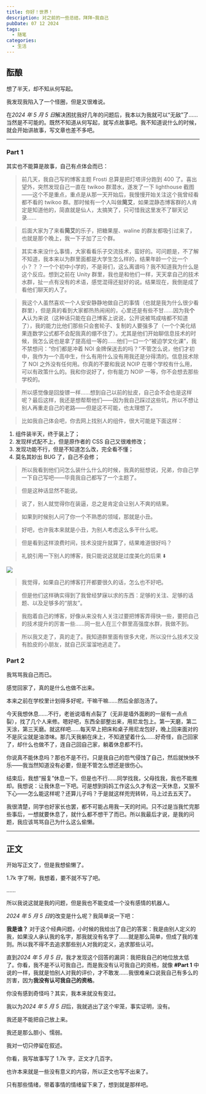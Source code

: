 ```yaml
---
title: 你好！世界！
description: 对之前的一些总结，拜拜~我自己
pubDate: 07 12 2024
tags:
  - 随笔
categories:
  - 生活
---
```


## 酝酿

想了半天，却不知从何写起。

我发现我陷入了一个怪圈，但是又很难说。

在*2024 年 5 月 5 日*解决困扰我好几年的问题后，我本以为我就可以“无敌”了……当然是不可能的。既然不知道从何写起，就写点故事吧。我不知道说什么的时候，就会开始讲故事，写文章也差不多吧。

---

### Part 1

其实也不能算是故事，自己有点体会而已：

> 前几天，我自己写的博客主题 Frosti 总算是把灯塔评分跑到 400 了。喜出望外，突然发现自己一直在 twikoo 群潜水，遂发了一下 lighthouse 截图——这个不是重点，重点是从那一天开始后，我慢慢开始关注这个我曾经看都不看的 twikoo 群。那时候有一个人叫做**简艾**，如果混静态博客群的人肯定是知道他的，简直就是仙人，太搞笑了，只可惜我这里发不了聊天记录……

> 后面大家为了来看**简艾**的乐子，把糖果屋、waline 的群友都吸引过来了，也就是那个晚上，我一下子加了三个群。

> 其实本来没什么事情，大家看看乐子交流技术，蛮好的。可问题是，不了解不知道，我本来以为群里面都是大学生怎么样的，结果年龄一个比一个小？？？一个个初中小学的，不是哥们，这么离谱吗？我不知道我为什么是这个反应。想到之前在 Unity 群里，我也是和他们一样，天天拿自己的技术水群，扯一点有没有的术语，感觉混得还挺好的说。结果现在，我倒是成了看他们聊天的人了。

> 我这个人虽然喜欢一个人安安静静地做自己的事情（也就是我为什么很少看群里），但是真的看到大家都热热闹闹的，心里还是有些不甘……因为我**个人**认为来说（这种话只能在自己博客上说说，公开说被骂成啥都不知道了），我的能力比他们那些只会套轮子、复制的人要强多了（一个个美化结果连数学公式都不会配我真的绷不住了）。尤其是他们开始聊信息技术的时候，我怎么说也是拿了提高组一等的……他们一口一个“被迫学文化课”，我不禁想问：“你们都是冲着 NOI 金牌保送去的吗？”不管怎么说，他们才初中，我作为一个高中生，什么有用什么没有用我还是分得清的。信息技术除了 NOI 之外没有任何用。你真的不要和我说 NOIP 在哪个学校有什么用，可以有政策什么的。我和你说好了，你有能力 NOIP 一等，你不会想去那些学校的。

> 所以感觉像是回旋镖一样……想到自己以前的扯皮，自己会不会也是这样呢？最后这样，我还是想帮帮他们——因为我自己踩过这些坑，所以不想让别人再重走自己的老路——但是这不可能，也太理想了。

> 比如我自己体会吧，你去网上找别人的组件，很大可能是下面这样：

1. 组件装半天，终于装上了；
2. 发现样式配不上，但是原作者的 CSS 自己又很难修改；
3. 发现功能不行，但是不知道怎么改，完全看不懂；
4. 莫名其妙出 BUG 了，自己不会修；

> 所以我看到他们问怎么装什么什么的时候，我真的挺想说，兄弟，你自己学一下自己写吧——毕竟我自己都写了一个主题了。

> 但是这种话显然不能说。

> 说了，别人就觉得你在装逼，总之是肯定会让别人不爽的结果。

> 如果到时候别人问了你一个不熟悉的领域，那就是小丑。

> 好吧，也许我本来就是小丑，为别人考虑这么多干什么呢。

> 但是看到这样浪费时间，技术没提升就算了，结果难道很好吗？

> 礼貌引用一下别人的博客，我只能说这就是过度美化的后果 ⬇️

![](https://saroprock.oss-cn-hangzhou.aliyuncs.com/img/58fb8fed49193b4f41b0e1bebde3497b.png)

> 我觉得，如果自己的博客打开都要很久的话，怎么也不好吧。

> 但是他们这样确实得到了我曾经梦寐以求的东西：足够的关注、足够的话题、以及足够多的“朋友”。

> 我抱着自己的博客，好像从来没有人关注过要把博客弄得快一些，要把自己的技术提升的厉害一些……同一批人在三个群里高强度水群，我做不到。

> 所以我又走了，真的走了。我知道群里面有很多大佬，所以没什么技术又没有脸皮的小朋友，就自己灰溜溜地逃走了。

### Part 2

我骂骂我自己而已。

感觉回家了，真的是什么也做不出来。

本来之前在学校里计划得多好呢，干嘛干嘛……然后全部泡汤了。

今天我想休息……不行，老爸说墙有点裂了（无非是墙外面刷的一层有一点点裂），找了几个人来修。嗯好吧，东西全部整出来，用尼龙包上。第一天磨，第二天涂，第三天磨。就这样吧……每天早上把床和桌子用尼龙包好，晚上回来面对的不是灰尘就是油漆味。那几天我躺在床上，不知道望着什么……好奇怪，自己回家了，却什么也做不了，连自己回自己家，躺着休息都不行。

你说真不能休息吗？那也不是不行。只是我自己的怨气侵蚀了自己，然后就怏怏不乐——我当然知道没有必要，但是不管怎么想还是很伤心。

结束后，我想“报复”休息一下。但是也不行……同学找我，父母找我，我也不能推却。我想说：让我休息一下吧。可是想到妈妈工作这么久才有这一天休息，又狠不下心——怎么能这样呢？还算儿子吗？于是就这样兜兜转转，马上过去五天了。

我很清楚，同学也好家长也罢，都不可能占用我一天的时间。只不过是当我忙完那些事后，一想就要休息了，就什么都不想干了而已。所以我最后才说，是我的问题，我应该骂骂自己为什么这么偷懒。

---

## 正文

开始写正文了，但是我想偷懒了。

1.7k 字了啊，我想着，要不就不写了吧。

……

所以我说这就是我的问题，但是我也不能变成一个没有感情的机器人。

*2024 年 5 月 5 日*的改变是什么呢？我简单说一下吧：

**我是谁？** 对于这个经典问题，小时候的我给出了自己的答案：我是由别人定义的我，如果没人承认我的名字，那我就没有名字了……就是那么简单，但成了我的准则。所以我不得不去追求那些别人对我的定义，追求那些认可。

直到*2024 年 5 月 5 日*，我才发现这个回答的漏洞：我把我自己的地位放太低了。你看，我不是不认可我自己，而是我没有认可我自己的资格，就像 **#Part 1** 中说的一样，我就是怕别人对我的评价，才不敢发……我很难亲口说我自己有多么的厉害，因为**我没有认可我自己的资格**。

你没有感到奇怪吗？其实，我本来就没有变过。

我以为*2024 年 5 月 5 日*后，我就逃出了这个牢笼，事实证明，没有。

我还是不能把自己放上来。

我还是那么胆小、懦弱。

我对一切只停留在叙述。

你看，我写故事写了 1.7k 字，正文才几百字。

也许本来就是一些没有意义的内容，所以正文也写不出来了。

只有那些情绪，带着事情的情绪留下来了，想到就是那样吧。
